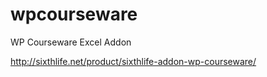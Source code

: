 # wpcourseware
WP Courseware Excel Addon

http://sixthlife.net/product/sixthlife-addon-wp-courseware/
